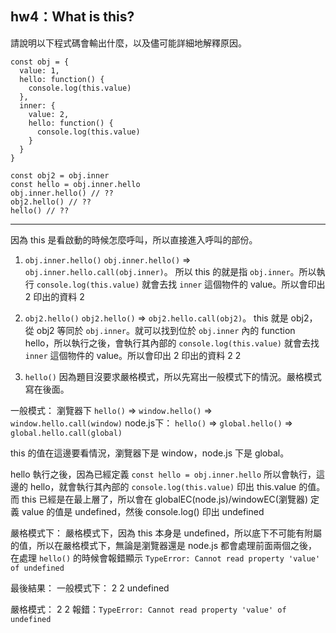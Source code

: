 ## hw4：What is this?
請說明以下程式碼會輸出什麼，以及儘可能詳細地解釋原因。
```
const obj = {
  value: 1,
  hello: function() {
    console.log(this.value)
  },
  inner: {
    value: 2,
    hello: function() {
      console.log(this.value)
    }
  }
}
  
const obj2 = obj.inner
const hello = obj.inner.hello
obj.inner.hello() // ??
obj2.hello() // ??
hello() // ??
```

---
因為 this 是看啟動的時候怎麼呼叫，所以直接進入呼叫的部份。

1. `obj.inner.hello()`
`obj.inner.hello()` => `obj.inner.hello.call(obj.inner)`。
所以 this 的就是指 `obj.inner`。所以執行 `console.log(this.value)` 就會去找 `inner` 這個物件的 value。所以會印出 2
印出的資料 2  

2. `obj2.hello()`
`obj2.hello()` => `obj2.hello.call(obj2)`。
this 就是 obj2，從 obj2 等同於 `obj.inner`。就可以找到位於 `obj.inner` 內的 function hello，所以執行之後，會執行其內部的 `console.log(this.value)` 就會去找 `inner` 這個物件的 value。所以會印出 2
印出的資料 2  2

3. `hello()`
因為題目沒要求嚴格模式，所以先寫出一般模式下的情況。嚴格模式寫在後面。

一般模式：
瀏覽器下
`hello()` => `window.hello()` => `window.hello.call(window)`
node.js下：
`hello()` => `global.hello()` => `global.hello.call(global)`

this 的值在這邊要看情況，瀏覽器下是 window，node.js 下是 global。

hello 執行之後，因為已經定義 `const hello = obj.inner.hello` 所以會執行，這邊的 hello，就會執行其內部的 `console.log(this.value)` 印出 this.value 的值。
而 this 已經是在最上層了，所以會在 globalEC(node.js)/windowEC(瀏覽器) 定義 value 的值是 undefined，然後 console.log() 印出 undefined

嚴格模式下：
嚴格模式下，因為 this 本身是 undefined，所以底下不可能有附屬的值，所以在嚴格模式下，無論是瀏覽器還是 node.js 都會處理前面兩個之後，在處理 `hello()` 的時候會報錯顯示 `TypeError: Cannot read property 'value' of undefined`


最後結果：
一般模式下：
2
2
undefined

嚴格模式：
2
2
報錯：`TypeError: Cannot read property 'value' of undefined`